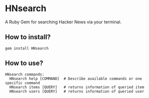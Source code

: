 HNsearch
========

A Ruby Gem for searching Hacker News via your terminal.

## How to install?

```
gem install HNsearch
```

## How to use?

```
HNsearch commands:
  HNsearch help [COMMAND]  # Describe available commands or one specific command
  HNsearch items [QUERY]   # returns information of queried item
  HNsearch users [QUERY]   # returns information of queried user
```